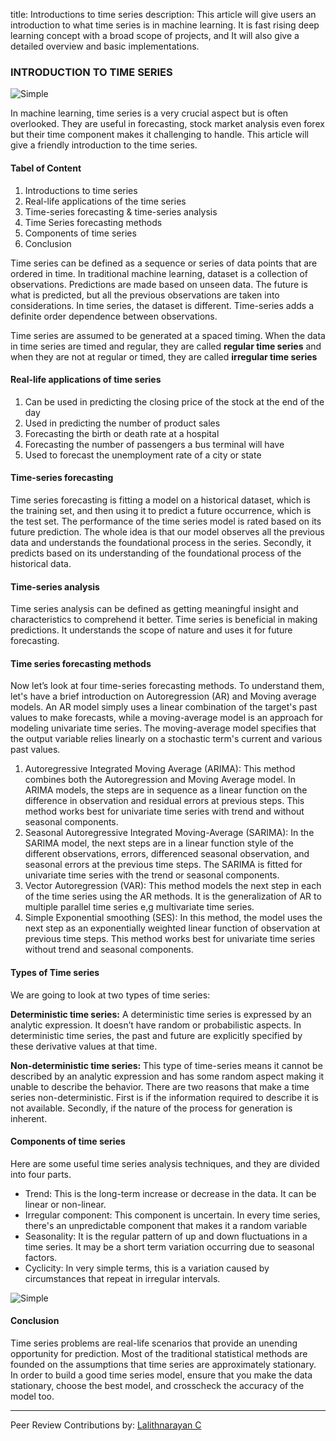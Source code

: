 title: Introductions to time series
description: This article will give users an introduction to what time series is in machine learning. It is fast rising deep learning concept with a broad scope of projects, and It will also give a detailed overview and basic implementations.

### INTRODUCTION TO TIME SERIES

![Simple](https://github.com/jamessandy/engineering-education/blob/new-article/articles/introduction-to-time-series/hero.jpg)

In machine learning, time series is a very crucial aspect but is often overlooked. They are useful in forecasting, stock market analysis even forex but their time component makes it challenging to handle. This article will give a friendly introduction to the time series.

#### Tabel of Content
1. Introductions to time series
2. Real-life applications of the time series
3. Time-series forecasting & time-series analysis
4. Time Series forecasting methods
5. Components of time series
6. Conclusion

Time series can be defined as a sequence or series of data points that are ordered in time. In traditional machine learning, dataset is a collection of observations. Predictions are made based on unseen data. The future is what is predicted, but all the previous observations are taken into considerations. In time series, the dataset is different. Time-series adds a definite order dependence between observations.

Time series are assumed to be generated at a spaced timing. When the data in time series are timed and regular, they are called **regular time series** and when they are not at regular or timed, they are called **irregular time series**

#### Real-life applications of time series
1. Can be used in predicting the closing price of the stock at the end of the day
2. Used in predicting the number of product sales
3. Forecasting the birth or death rate at a hospital
4. Forecasting the number of passengers a bus terminal will have 
5. Used to forecast the unemployment rate of a city or state

#### Time-series forecasting
Time series forecasting is fitting a model on a historical dataset, which is the training set, and then using it to predict a future occurrence, which is the test set. The performance of the time series model is rated based on its future prediction. The whole idea is that our model observes all the previous data and understands the foundational process in the series. Secondly, it predicts based on its understanding of the foundational process of the historical data.

#### Time-series analysis
Time series analysis can be defined as getting meaningful insight and characteristics to comprehend it better. Time series is beneficial in making predictions. It understands the scope of nature and uses it for future forecasting.

#### Time series forecasting methods 
Now let’s look at four time-series forecasting methods. To understand them, let's have a brief introduction on Autoregression (AR) and Moving average models. An AR model simply uses a linear combination of the target's past values to make forecasts, while a moving-average model is an approach for modeling univariate time series. The moving-average model specifies that the output variable relies linearly on a stochastic term's current and various past values.

1. Autoregressive Integrated Moving Average (ARIMA): This method combines both the Autoregression and Moving Average model. In ARIMA models, the steps are in sequence as a linear function on the difference in observation and residual errors at previous steps. This method works best for univariate time series with trend and without seasonal components.
2. Seasonal Autoregressive Integrated Moving-Average (SARIMA): In the SARIMA model, the next steps are in a linear function style of the different observations, errors, differenced seasonal observation, and seasonal errors at the previous time steps. The SARIMA is fitted for univariate time series with the trend or seasonal components.
3. Vector Autoregression (VAR): This method models the next step in each of the time series using the AR methods. It is the generalization of AR to multiple parallel time series e,g multivariate time series.
4. Simple Exponential smoothing (SES): In this method, the model uses the next step as an exponentially weighted linear function of observation at previous time steps. This method works best for univariate time series without trend and seasonal components.

#### Types of Time series
We are going to look at two types of time series:

**Deterministic time series:** A deterministic time series is expressed by an analytic expression. It doesn’t have random or probabilistic aspects. In deterministic time series, the past and future are explicitly specified by these derivative values at that time.

**Non-deterministic time series:** This type of time-series means it cannot be described by an analytic expression and has some random aspect making it unable to describe the behavior. There are two reasons that make a time series non-deterministic. First is if the information required to describe it is not available. Secondly, if the nature of the process for generation is inherent.

#### Components of time series
Here are some useful time series analysis techniques, and they are divided into four parts.

- Trend: This is the long-term increase or decrease in the data. It can be linear or non-linear.
- Irregular component: This component is uncertain. In every time series, there's an unpredictable component that makes it a random variable
- Seasonality: It is the regular pattern of up and down fluctuations in a time series. It may be a short term variation occurring due to seasonal factors.
- Cyclicity: In very simple terms, this is a variation caused by circumstances that repeat in irregular intervals.

![Simple](https://github.com/jamessandy/engineering-education/blob/new-article/articles/introduction-to-time-series/img.jpg)

#### Conclusion
Time series problems are real-life scenarios that provide an unending opportunity for prediction. Most of the traditional statistical methods are founded on the assumptions that time series are approximately stationary. In order to build a good time series model, ensure that you make the data stationary, choose the best model, and crosscheck the accuracy of the model too.

---
Peer Review Contributions by: [Lalithnarayan C](/engineering-education/authors/lalithnarayan-c/)
